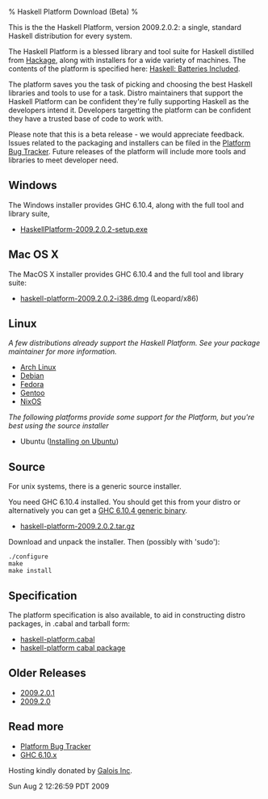 % Haskell Platform Download (Beta)
%

This is the the Haskell Platform, version 2009.2.0.2: a single, standard
Haskell distribution for every system.

The Haskell Platform is a blessed library and tool suite for Haskell
distilled from [Hackage], along with installers for a wide variety of
machines. The contents of the platform is specified here: [Haskell:
Batteries Included].

The platform saves you the task of picking and choosing the best Haskell
libraries and tools to use for a task. Distro maintainers that support
the Haskell Platform can be confident they're fully supporting Haskell
as the developers intend it. Developers targetting the platform can be
confident they have a trusted base of code to work with.

Please note that this is a beta release - we would appreciate feedback.
Issues related to the packaging and installers can be filed in the
[Platform Bug Tracker]. Future releases of the platform will include
more tools and libraries to meet developer need.

[Hackage]: http://hackage.haskell.org
[Platform Bug Tracker]: http://trac.haskell.org/haskell-platform/
[Haskell: Batteries Included]: ./contents.html

Windows
-------

The Windows installer provides GHC 6.10.4, along with the full tool and
library suite,

 * [HaskellPlatform-2009.2.0.2-setup.exe]

[HaskellPlatform-2009.2.0.2-setup.exe]: http://hackage.haskell.org/platform/2009.2.0.2/HaskellPlatform-2009.2.0.2-setup.exe

Mac OS X
--------

The MacOS X installer provides GHC 6.10.4 and the full tool and library suite:

 * [haskell-platform-2009.2.0.2-i386.dmg] (Leopard/x86)

[haskell-platform-2009.2.0.2-i386.dmg]: http://hackage.haskell.org/platform/2009.2.0.2/haskell-platform-2009.2.0.2-i386.dmg

Linux
-----

*A few distributions already support the Haskell Platform. See your
package maintainer for more information.*

* [Arch Linux]
* [Debian]
* [Fedora]
* [Gentoo]
* [NixOS]

[Arch Linux]: http://aur.archlinux.org/packages.php?ID=26279
[Gentoo]: http://www.haskell.org/haskellwiki/Gentoo/HaskellPlatform
[NixOS]: http://hydra.nixos.org/job/nixpkgs/trunk/haskellPackages_ghc6102.haskellPlatform/jobstatus
[Fedora]: http://fedoraproject.org/wiki/Haskell_SIG#Haskell_Platform_support 
[Debian]: http://packages.debian.org/sid/haskell-platform

*The following platforms provide some support for the Platform, but
you're best using the source installer*

* Ubuntu ([Installing on Ubuntu])

[Installing on Ubuntu]: http://sitr.us/2009/07/02/how-to-install-haskell-platform-on-ubuntu-jaunty.html

Source
------

For unix systems, there is a generic source installer.

You need GHC 6.10.4 installed. You should get this from your distro or
alternatively you can get a [GHC 6.10.4 generic binary].

 * [haskell-platform-2009.2.0.2.tar.gz]

[haskell-platform-2009.2.0.2.tar.gz]: http://hackage.haskell.org/platform/2009.2.0.2/haskell-platform-2009.2.0.2.tar.gz
[GHC 6.10.4 generic binary]: http://haskell.org/ghc/download_ghc_6_10_4.html

Download and unpack the installer. Then (possibly with 'sudo'):

    ./configure
    make
    make install

Specification
-------------

The platform specification is also available, to aid in constructing
distro packages, in .cabal and tarball form:

 * [haskell-platform.cabal]
 * [haskell-platform cabal package]

[haskell-platform.cabal]: http://hackage.haskell.org/platform/2009.2.0.2/haskell-platform.cabal
[haskell-platform cabal package]: http://hackage.haskell.org/platform/2009.2.0.2/cabal/

Older Releases
--------------

 * [2009.2.0.1]
 * [2009.2.0]

[2009.2.0.1]: http://hackage.haskell.org/platform/2009.2.0.1/
[2009.2.0]: http://hackage.haskell.org/platform/2009.2.0/

Read more
---------

* [Platform Bug Tracker]
* [GHC 6.10.x]

[GHC 6.10.x]: http://haskell.org/ghc

Hosting kindly donated by [Galois Inc].

[Galois Inc]: http://galois.com

Sun Aug  2 12:26:59 PDT 2009
